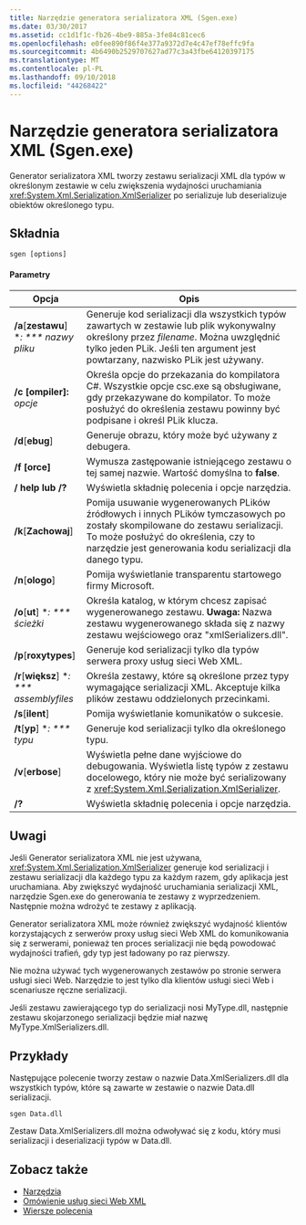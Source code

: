 ```yaml
---
title: Narzędzie generatora serializatora XML (Sgen.exe)
ms.date: 03/30/2017
ms.assetid: cc1d1f1c-fb26-4be9-885a-3fe84c81cec6
ms.openlocfilehash: e0fee890f86f4e377a9372d7e4c47ef78effc9fa
ms.sourcegitcommit: 4b6490b2529707627ad77c3a43fbe64120397175
ms.translationtype: MT
ms.contentlocale: pl-PL
ms.lasthandoff: 09/10/2018
ms.locfileid: "44268422"
---
```

# <a name="xml-serializer-generator-tool-sgenexe"></a>Narzędzie generatora serializatora XML (Sgen.exe)
Generator serializatora XML tworzy zestawu serializacji XML dla typów w określonym zestawie w celu zwiększenia wydajności uruchamiania <xref:System.Xml.Serialization.XmlSerializer> po serializuje lub deserializuje obiektów określonego typu.  
  
## <a name="syntax"></a>Składnia  
  
```  
sgen [options]  
```  
  
#### <a name="parameters"></a>Parametry  
  
|Opcja|Opis|  
|------------|-----------------|  
|**/a**[**zestawu**] **: *** nazwy pliku*|Generuje kod serializacji dla wszystkich typów zawartych w zestawie lub plik wykonywalny określony przez *filename*. Można uwzględnić tylko jeden PLik. Jeśli ten argument jest powtarzany, nazwisko PLik jest używany.|  
|**/c [ompiler]:** *opcje*|Określa opcje do przekazania do kompilatora C#. Wszystkie opcje csc.exe są obsługiwane, gdy przekazywane do kompilator. To może posłużyć do określenia zestawu powinny być podpisane i określ PLik klucza.|  
|**/d**[**ebug**]|Generuje obrazu, który może być używany z debugera.|  
|**/f [orce]**|Wymusza zastępowanie istniejącego zestawu o tej samej nazwie. Wartość domyślna to **false**.|  
|**/ help lub /?**|Wyświetla składnię polecenia i opcje narzędzia.|  
|**/k**[**Zachowaj**]|Pomija usuwanie wygenerowanych PLików źródłowych i innych PLików tymczasowych po zostały skompilowane do zestawu serializacji. To może posłużyć do określenia, czy to narzędzie jest generowania kodu serializacji dla danego typu.|  
|**/n**[**ologo**]|Pomija wyświetlanie transparentu startowego firmy Microsoft.|  
|**/o**[**ut**] **: *** ścieżki*|Określa katalog, w którym chcesz zapisać wygenerowanego zestawu. **Uwaga:** Nazwa zestawu wygenerowanego składa się z nazwy zestawu wejściowego oraz "xmlSerializers.dll".|  
|**/p**[**roxytypes**]|Generuje kod serializacji tylko dla typów serwera proxy usług sieci Web XML.|  
|**/r**[**większ**] **: *** assemblyfiles*|Określa zestawy, które są określone przez typy wymagające serializacji XML. Akceptuje kilka plików zestawu oddzielonych przecinkami.|  
|**/s**[**ilent**]|Pomija wyświetlanie komunikatów o sukcesie.|  
|**/t**[**yp**] **: *** typu*|Generuje kod serializacji tylko dla określonego typu.|  
|**/v**[**erbose**]|Wyświetla pełne dane wyjściowe do debugowania. Wyświetla listę typów z zestawu docelowego, który nie może być serializowany z <xref:System.Xml.Serialization.XmlSerializer>.|  
|**/?**|Wyświetla składnię polecenia i opcje narzędzia.|  
  
## <a name="remarks"></a>Uwagi  
 Jeśli Generator serializatora XML nie jest używana, <xref:System.Xml.Serialization.XmlSerializer> generuje kod serializacji i zestawu serializacji dla każdego typu za każdym razem, gdy aplikacja jest uruchamiana. Aby zwiększyć wydajność uruchamiania serializacji XML, narzędzie Sgen.exe do generowania te zestawy z wyprzedzeniem. Następnie można wdrożyć te zestawy z aplikacją.  
  
 Generator serializatora XML może również zwiększyć wydajność klientów korzystających z serwerów proxy usług sieci Web XML do komunikowania się z serwerami, ponieważ ten proces serializacji nie będą powodować wydajności trafień, gdy typ jest ładowany po raz pierwszy.  
  
 Nie można używać tych wygenerowanych zestawów po stronie serwera usługi sieci Web. Narzędzie to jest tylko dla klientów usługi sieci Web i scenariusze ręczne serializacji.  
  
 Jeśli zestawu zawierającego typ do serializacji nosi MyType.dll, następnie zestawu skojarzonego serializacji będzie miał nazwę MyType.XmlSerializers.dll.  
  
## <a name="examples"></a>Przykłady  
 Następujące polecenie tworzy zestaw o nazwie Data.XmlSerializers.dll dla wszystkich typów, które są zawarte w zestawie o nazwie Data.dll serializacji.  
  
```  
sgen Data.dll   
```  
  
 Zestaw Data.XmlSerializers.dll można odwoływać się z kodu, który musi serializacji i deserializacji typów w Data.dll.  
  
## <a name="see-also"></a>Zobacz także

- [Narzędzia](../../../docs/framework/tools/index.md)  
- [Omówienie usług sieci Web XML](https://msdn.microsoft.com/library/9db0c7b8-bca6-462b-9be5-f5f9a7f05a4d)  
- [Wiersze polecenia](../../../docs/framework/tools/developer-command-prompt-for-vs.md)
